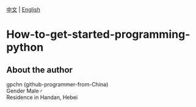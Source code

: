 [中文](https://github.com/gpchn/How-to-get-started-programming-python/blob/main/README_zh.md) | [English](https://github.com/gpchn/How-to-get-started-programming-python/blob/main/README.md) 
# How-to-get-started-programming-python  
## About the author 
gpchn (github-programmer-from-China)  
Gender Male♂  
Residence in Handan, Hebei  
